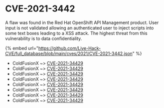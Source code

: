 # CVE-2021-3442

A flaw was found in the Red Hat OpenShift API Management product. User input is not validated allowing an authenticated user to inject scripts into some text boxes leading to a XSS attack. The highest threat from this vulnerability is to data confidentiality.

{% embed url="https://github.com/Live-Hack-CVE/full_database/blob/main/cves/2021/CVE-2021-3442.json" %}


* ColdFusionX ~> [CVE-2021-34429](https://www.alice-snow.ru/2021/database/cve-2021-3442/cve-2021-34429-coldfusionx)
* ColdFusionX ~> [CVE-2021-34429](https://www.alice-snow.ru/2021/database/cve-2021-3442/cve-2021-34429-coldfusionx)
* ColdFusionX ~> [CVE-2021-34429](https://www.alice-snow.ru/2021/database/cve-2021-3442/cve-2021-34429-coldfusionx)
* ColdFusionX ~> [CVE-2021-34429](https://www.alice-snow.ru/2021/database/cve-2021-3442/cve-2021-34429-coldfusionx)
* ColdFusionX ~> [CVE-2021-34429](https://www.alice-snow.ru/2021/database/cve-2021-3442/cve-2021-34429-coldfusionx)
* ColdFusionX ~> [CVE-2021-34429](https://www.alice-snow.ru/2021/database/cve-2021-3442/cve-2021-34429-coldfusionx)
* ColdFusionX ~> [CVE-2021-34429](https://www.alice-snow.ru/2021/database/cve-2021-3442/cve-2021-34429-coldfusionx)
* ColdFusionX ~> [CVE-2021-34429](https://www.alice-snow.ru/2021/database/cve-2021-3442/cve-2021-34429-coldfusionx)